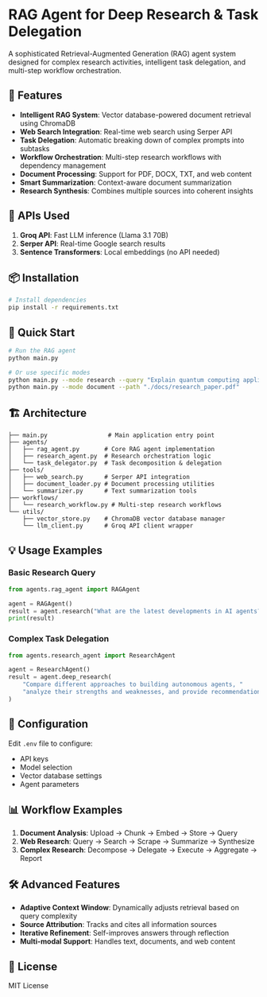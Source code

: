 # RAG Agent for Deep Research & Task Delegation

A sophisticated Retrieval-Augmented Generation (RAG) agent system designed for complex research activities, intelligent task delegation, and multi-step workflow orchestration.

## 🌟 Features

- **Intelligent RAG System**: Vector database-powered document retrieval using ChromaDB
- **Web Search Integration**: Real-time web search using Serper API
- **Task Delegation**: Automatic breaking down of complex prompts into subtasks
- **Workflow Orchestration**: Multi-step research workflows with dependency management
- **Document Processing**: Support for PDF, DOCX, TXT, and web content
- **Smart Summarization**: Context-aware document summarization
- **Research Synthesis**: Combines multiple sources into coherent insights

## 🔑 APIs Used

1. **Groq API**: Fast LLM inference (Llama 3.1 70B)
2. **Serper API**: Real-time Google search results
3. **Sentence Transformers**: Local embeddings (no API needed)

## 📦 Installation

```bash
# Install dependencies
pip install -r requirements.txt
```

## 🚀 Quick Start

```bash
# Run the RAG agent
python main.py

# Or use specific modes
python main.py --mode research --query "Explain quantum computing applications"
python main.py --mode document --path "./docs/research_paper.pdf"
```

## 🏗️ Architecture

```
├── main.py                 # Main application entry point
├── agents/
│   ├── rag_agent.py       # Core RAG agent implementation
│   ├── research_agent.py  # Research orchestration logic
│   └── task_delegator.py  # Task decomposition & delegation
├── tools/
│   ├── web_search.py      # Serper API integration
│   ├── document_loader.py # Document processing utilities
│   └── summarizer.py      # Text summarization tools
├── workflows/
│   └── research_workflow.py # Multi-step research workflows
└── utils/
    ├── vector_store.py    # ChromaDB vector database manager
    └── llm_client.py      # Groq API client wrapper
```

## 💡 Usage Examples

### Basic Research Query
```python
from agents.rag_agent import RAGAgent

agent = RAGAgent()
result = agent.research("What are the latest developments in AI agents?")
print(result)
```

### Complex Task Delegation
```python
from agents.research_agent import ResearchAgent

agent = ResearchAgent()
result = agent.deep_research(
    "Compare different approaches to building autonomous agents, "
    "analyze their strengths and weaknesses, and provide recommendations"
)
```

## 🔧 Configuration

Edit `.env` file to configure:
- API keys
- Model selection
- Vector database settings
- Agent parameters

## 📊 Workflow Examples

1. **Document Analysis**: Upload → Chunk → Embed → Store → Query
2. **Web Research**: Query → Search → Scrape → Summarize → Synthesize
3. **Complex Research**: Decompose → Delegate → Execute → Aggregate → Report

## 🛠️ Advanced Features

- **Adaptive Context Window**: Dynamically adjusts retrieval based on query complexity
- **Source Attribution**: Tracks and cites all information sources
- **Iterative Refinement**: Self-improves answers through reflection
- **Multi-modal Support**: Handles text, documents, and web content

## 📝 License

MIT License
